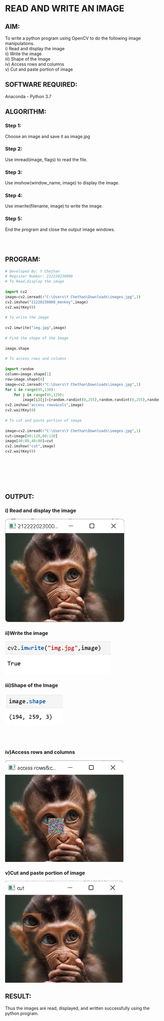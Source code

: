 # READ AND WRITE AN IMAGE

## AIM:
To write a python program using OpenCV to do the following image manipulations. 
<br/>i) Read and display the image
<br/>ii) Write the image
<br/>iii) Shape of the Image
<br/>iv) Access rows and columns
<br/>v) Cut and paste portion of image

## SOFTWARE REQUIRED:
Anaconda - Python 3.7

## ALGORITHM:
### Step 1: 
Choose an image and save it as image.jpg
### Step 2:
Use imread(image, flags) to read the file.
### Step 3:
Use imshow(window_name, image) to display the image.
### Step 4:
Use imwrite(filename, image) to write the image.
### Step 5:
End the program and close the output image windows.

<br><br>
## PROGRAM:
```python
# Developed By: Y Chethan 
# Register Number: 212220230008
# To Read,display the image

import cv2
image=cv2.imread(r"C:\Users\Y Chethan\Downloads\images.jpg",1)
cv2.imshow("21220230008_monkey",image)
cv2.waitKey(0)

# To write the image

cv2.imwrite("img.jpg",image)

# Find the shape of the Image

image.shape

# To access rows and columns

import random
column=image.shape[1]
row=image.shape[0]
image=cv2.imread(r"C:\Users\Y Chethan\Downloads\images.jpg",1)
for i in range(95,130):
    for j in range(95,129):
        image[i][j]=[random.randint(0,255),random.randint(0,255),random.randint(0,255)]
cv2.imshow("access rows&cols",image)
cv2.waitKey(0)

# To cut and paste portion of image

image=cv2.imread(r"C:\Users\Y Chethan\Downloads\images.jpg",1)
cut=image[80:120,80:120]
image[40:80,40:80]=cut
cv2.imshow("cut",image)
cv2.waitKey(0)
```
<br><br><br><br><br>
## OUTPUT:
### i) Read and display the image
![](images/show.png)

### ii)Write the image
![](images/write.png)

### iii)Shape of the Image
![](images/shape.png)
<br><br><br><br>
### iv)Access rows and columns
![](images/access.png)

### v)Cut and paste portion of image
![](images/cut.png)

## RESULT:
Thus the images are read, displayed, and written successfully using the python program.
